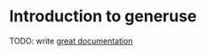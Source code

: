 # Introduction to generuse

TODO: write [great documentation](http://jacobian.org/writing/great-documentation/what-to-write/)
